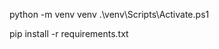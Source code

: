 <!-- Create and Activate a Virtual Environment -->
python -m venv venv
.\venv\Scripts\Activate.ps1

<!-- Install Dependencies, requirements.txt -->
pip install -r requirements.txt
